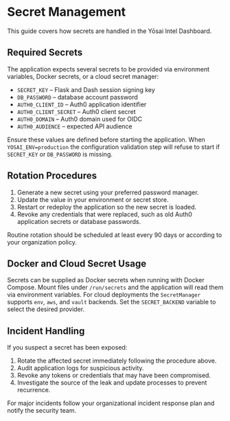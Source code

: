 # Secret Management

This guide covers how secrets are handled in the Yōsai Intel Dashboard.

## Required Secrets

The application expects several secrets to be provided via environment
variables, Docker secrets, or a cloud secret manager:

- `SECRET_KEY` – Flask and Dash session signing key
- `DB_PASSWORD` – database account password
- `AUTH0_CLIENT_ID` – Auth0 application identifier
- `AUTH0_CLIENT_SECRET` – Auth0 client secret
- `AUTH0_DOMAIN` – Auth0 domain used for OIDC
- `AUTH0_AUDIENCE` – expected API audience

Ensure these values are defined before starting the application. When
`YOSAI_ENV=production` the configuration validation step will refuse to
start if `SECRET_KEY` or `DB_PASSWORD` is missing.

## Rotation Procedures

1. Generate a new secret using your preferred password manager.
2. Update the value in your environment or secret store.
3. Restart or redeploy the application so the new secret is loaded.
4. Revoke any credentials that were replaced, such as old Auth0
   application secrets or database passwords.

Routine rotation should be scheduled at least every 90 days or according
to your organization policy.

## Docker and Cloud Secret Usage

Secrets can be supplied as Docker secrets when running with Docker
Compose. Mount files under `/run/secrets` and the application will read
them via environment variables. For cloud deployments the
`SecretManager` supports `env`, `aws`, and `vault` backends. Set the
`SECRET_BACKEND` variable to select the desired provider.

## Incident Handling

If you suspect a secret has been exposed:

1. Rotate the affected secret immediately following the procedure above.
2. Audit application logs for suspicious activity.
3. Revoke any tokens or credentials that may have been compromised.
4. Investigate the source of the leak and update processes to prevent
   recurrence.

For major incidents follow your organizational incident response plan and
notify the security team.
